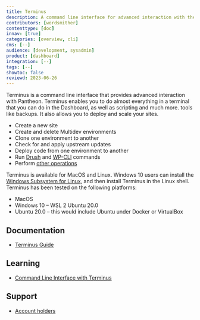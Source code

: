 ```yaml
---
title: Terminus
description: A command line interface for advanced interaction with the Pantheon platform.
contributors: [wordsmither]
contenttype: [doc]
innav: [true]
categories: [overview, cli]
cms: [--]
audience: [development, sysadmin]
product: [dashboard]
integration: [--]
tags: [--]
showtoc: false
reviewd: 2023-06-26
---
```


<TabList>

<Tab title="Overview" id="overview" active={true}>

Terminus is a command line interface that provides advanced interaction with Pantheon. Terminus enables you to do almost everything in a terminal that you can do in the Dashboard, as well as scripting and much more.
tools like backups. It also allows you to deploy and scale your sites.

</Tab>

<Tab title="Features" id="features">

- Create a new site
- Create and delete Multidev environments
- Clone one environment to another
- Check for and apply upstream updates
- Deploy code from one environment to another
- Run [Drush](/guides/drush/) and [WP-CLI](/guides/wp-cli/) commands
- Perform [other operations](/terminus/commands/)

</Tab>

<Tab title="Requirements" id="requirements">

Terminus is available for MacOS and Linux. Windows 10 users can install the [Windows Subsystem for Linux](https://docs.microsoft.com/en-us/windows/wsl/install-win10), and then install Terminus in the Linux shell. Terminus has been tested on the following platforms:

- MacOS
- Windows 10 – WSL 2 Ubuntu 20.0
- Ubuntu 20.0 – this would include Ubuntu under Docker or VirtualBox

</Tab>

<Tab title="Resources" id="resources">

## Documentation

* [Terminus Guide](/terminus)

## Learning

* [Command Line Interface with Terminus](https://learning.pantheon.io/command-line-interface-with-terminus-quick-start)

## Support

* [Account holders](https://dashboard.pantheon.io/workspace/ee3995c4-652e-44a0-b00b-0085e92d78da/support)

</Tab>

</TabList>
